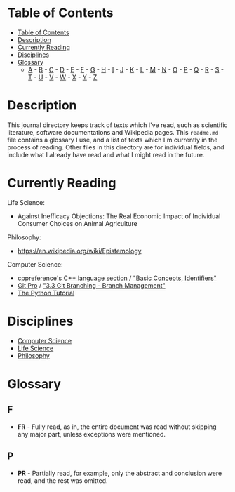# Table of Contents

- [Table of Contents](#table-of-contents)
- [Description](#description)
- [Currently Reading](#currently-reading)
- [Disciplines](#disciplines)
- [Glossary](#glossary)
	- [A](#a) - [B](#b) - [C](#c) - [D](#d) - [E](#e) - [F](#f) - [G](#g) - [H](#h) - [I](#i) - [J](#j) - [K](#k) - [L](#l) - [M](#m) - [N](#n) - [O](#o) - [P](#p) - [Q](#q) - [R](#r) - [S](#s) - [T](#t) - [U](#u) - [V](#v) - [W](#w) - [X](#x) - [Y](#y) - [Z](#z)

# Description

This journal directory keeps track of texts which I've read, such as scientific literature, software documentations and Wikipedia pages.
This `readme.md` file contains a glossary I use, and a list of texts which I'm currently in the process of reading.
Other files in this directory are for individual fields, and include what I already have read and what I might read in the future.

# Currently Reading

Life Science:
- Against Inefficacy Objections: The Real Economic Impact of Individual Consumer Choices on Animal Agriculture

Philosophy:
- https://en.wikipedia.org/wiki/Epistemology


Computer Science:
- [cppreference's C++ language section](https://en.cppreference.com/w/cpp/language) / ["Basic Concepts, Identifiers"](https://en.cppreference.com/w/cpp/language/identifiers)
- [Git Pro](https://git-scm.com/book/en/v2) / ["3.3 Git Branching - Branch Management"](https://git-scm.com/book/en/v2/Git-Branching-Branch-Management)
- [The Python Tutorial](https://docs.python.org/3/tutorial/index.html)

# Disciplines

- [Computer Science](computer_science.md)
- [Life Science](life_science.md)
- [Philosophy](philosophy.md)

# Glossary

## F

- **FR** - Fully read, as in, the entire document was read without skipping any major part, unless exceptions were mentioned.

## P

- **PR** - Partially read, for example, only the abstract and conclusion were read, and the rest was omitted.
